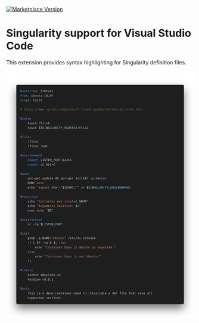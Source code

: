 [![Marketplace Version](https://vsmarketplacebadge.apphb.com/version/onnovalkering.vscode-singularity.svg "Current Release")](https://marketplace.visualstudio.com/items?itemName=onnovalkering.vscode-singularity)

# Singularity support for Visual Studio Code

This extension provides syntax highlighting for Singularity definition files.

<img src="https://raw.githubusercontent.com/onnovalkering/vscode-singularity/master/images/preview.png" alt="preview" width="800"/>